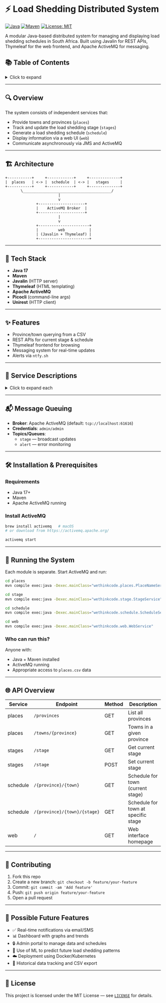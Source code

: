 
# ⚡ Load Shedding Distributed System

[![Java](https://img.shields.io/badge/Java-17+-brightgreen.svg)](https://www.oracle.com/java/)
[![Maven](https://img.shields.io/badge/Maven-Build-blue)](https://maven.apache.org/)
[![License: MIT](https://img.shields.io/badge/License-MIT-yellow.svg)](LICENSE)

A modular Java-based distributed system for managing and displaying load shedding schedules in South Africa. Built using Javalin for REST APIs, Thymeleaf for the web frontend, and Apache ActiveMQ for messaging.


## 📚 Table of Contents

<details>
  <summary>Click to expand</summary>

- [Overview](#overview)
- [Architecture](#architecture)
- [Tech Stack](#tech-stack)
- [Features](#features)
- [Service Descriptions](#service-descriptions)
- [Message Queuing](#message-queuing)
- [Installation & Prerequisites](#installation--prerequisites)
- [Running the System](#running-the-system)
- [API Overview](#api-overview)
- [Contributing](#contributing)
- [License](#license)

</details>

---

## 🔍 Overview

The system consists of independent services that:
- Provide towns and provinces (`places`)
- Track and update the load shedding stage (`stages`)
- Generate a load shedding schedule (`schedule`)
- Display information via a web UI (`web`)
- Communicate asynchronously via JMS and ActiveMQ

---

## 🏗 Architecture

```
+-----------+     +------------+     +--------------+
|  places   | <-> |  schedule  | <-> |   stages     |
+-----------+     +------------+     +--------------+
       \________________________________________/
                        |
                        v
              +---------------------+
              |    ActiveMQ Broker  |
              +---------------------+
                        |
                        v
              +-----------------------+
              |         web           |
              | (Javalin + Thymeleaf) |
              +-----------------------+
```

---

## 🧰 Tech Stack

- **Java 17**
- **Maven**
- **Javalin** (HTTP server)
- **Thymeleaf** (HTML templating)
- **Apache ActiveMQ**
- **Picocli** (command-line args)
- **Unirest** (HTTP client)

---

## ✨ Features

- Province/town querying from a CSV
- REST APIs for current stage & schedule
- Thymeleaf frontend for browsing
- Messaging system for real-time updates
- Alerts via `ntfy.sh`

---

## 🧩 Service Descriptions

<details>
  <summary>Click to expand each</summary>

### `places`
- Reads CSV data
- Exposes `/provinces` and `/towns/{province}`

### `stages`
- Provides `/stage` (GET/POST)
- Broadcasts changes to ActiveMQ topic

### `schedule`
- Provides schedule endpoints
- Subscribes to stage updates via topic

### `web`
- Thymeleaf interface
- Requests data from all services
- Displays schedule and handles forms

</details>

---

## 📬 Message Queuing

- **Broker**: Apache ActiveMQ (default: `tcp://localhost:61616`)
- **Credentials**: `admin/admin`
- **Topics/Queues**:
  - `stage` — broadcast updates
  - `alert` — error monitoring

---

## 🛠 Installation & Prerequisites

### Requirements

- Java 17+
- Maven
- Apache ActiveMQ running

### Install ActiveMQ

```bash
brew install activemq   # macOS
# or download from https://activemq.apache.org/

activemq start
```

---

## 🚀 Running the System

Each module is separate. Start ActiveMQ and run:

```bash
cd places
mvn compile exec:java -Dexec.mainClass="wethinkcode.places.PlaceNameService" -Dexec.args="--port 7000 --datafile places.csv"

cd stage
mvn compile exec:java -Dexec.mainClass="wethinkcode.stage.StageService"

cd schedule
mvn compile exec:java -Dexec.mainClass="wethinkcode.schedule.ScheduleService"

cd web
mvn compile exec:java -Dexec.mainClass="wethinkcode.web.WebService"
```

### Who can run this?

Anyone with:
- Java + Maven installed
- ActiveMQ running
- Appropriate access to `places.csv` data

---

## 🌐 API Overview

| Service   | Endpoint                         | Method | Description                          |
|-----------|----------------------------------|--------|--------------------------------------|
| places    | `/provinces`                     | GET    | List all provinces                   |
| places    | `/towns/{province}`              | GET    | Towns in a given province            |
| stages    | `/stage`                         | GET    | Get current stage                    |
| stages    | `/stage`                         | POST   | Set current stage                    |
| schedule  | `/{province}/{town}`             | GET    | Schedule for town (current stage)    |
| schedule  | `/{province}/{town}/{stage}`     | GET    | Schedule for town at specific stage  |
| web       | `/`                              | GET    | Web interface homepage               |

---

## 🤝 Contributing

1. Fork this repo
2. Create a new branch: `git checkout -b feature/your-feature`
3. Commit: `git commit -am 'Add feature'`
4. Push: `git push origin feature/your-feature`
5. Open a pull request

---

## 🚧 Possible Future Features

- ✅ Real-time notifications via email/SMS
- 📊 Dashboard with graphs and trends
- 🔒 Admin portal to manage data and schedules
- 🧠 Use of ML to predict future load shedding patterns
- ☁️ Deployment using Docker/Kubernetes
- 🔁 Historical data tracking and CSV export

---

## 📄 License

This project is licensed under the MIT License — see [`LICENSE`](LICENSE) for details.
